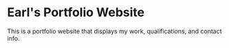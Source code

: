 # Earl's Portfolio Website
This is a portfolio website that displays my work, qualifications, and contact info.
